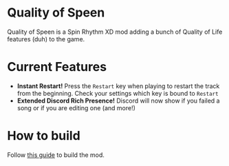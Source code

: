 # Quality of Speen
 Quality of Speen is a Spin Rhythm XD mod adding a bunch of Quality of Life features (duh) to the game.

# Current Features
- **Instant Restart!** Press the `Restart` key when playing to restart the track from the beginning. Check your settings which key is bound to `Restart`
- **Extended Discord Rich Presence!** Discord will now show if you failed a song or if you are editing one (and more!)

# How to build
 Follow [this guide](https://github.com/Raoul1808/SpeenChroma/wiki/Building-the-mod) to build the mod.